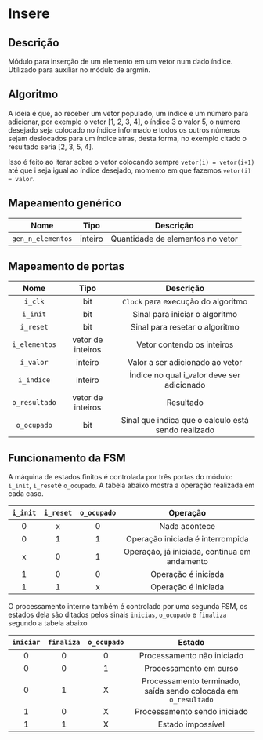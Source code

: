 # Insere

## Descrição

Módulo para inserção de um elemento em um vetor num dado índice. Utilizado para auxiliar no módulo de argmin.

## Algoritmo

A ideia é que, ao receber um vetor populado, um índice e um número para adicionar, por exemplo o vetor [1, 2, 3, 4], o índice 3 o valor 5, o número desejado seja colocado no índice informado e todos os outros números sejam deslocados para um índice atras, desta forma, no exemplo citado o resultado seria [2, 3, 5, 4].

Isso é feito ao iterar sobre o vetor colocando sempre `vetor(i) = vetor(i+1)` até que i seja igual ao índice desejado, momento em que fazemos `vetor(i) = valor`.

## Mapeamento genérico

|        **Nome**       | **Tipo** |                          **Descrição**                          |
|:---------------------:|:--------:|:---------------------------------------------------------------:|
|   `gen_n_elementos`   |  inteiro |    Quantidade de elementos no vetor|

## Mapeamento de portas

|    **Nome**   |      **Tipo**      |                    **Descrição**                    |
|:-------------:|:------------------:|:---------------------------------------------------:|
|    `i_clk`    |         bit        |         `Clock` para execução do algoritmo          |
|    `i_init`   |         bit        |            Sinal para iniciar o algoritmo           |
|   `i_reset`   |         bit        |            Sinal para resetar o algoritmo           |
| `i_elementos` | vetor de inteiros  |             Vetor contendo os inteiros              |
|   `i_valor`   |       inteiro      |           Valor a ser adicionado ao vetor           |
|  `i_indice`   |       inteiro      |      Índice no qual i_valor deve ser adicionado     |
| `o_resultado` | vetor de inteiros  |                      Resultado                      |
|  `o_ocupado`  |         bit        | Sinal que indica que o calculo está sendo realizado |

## Funcionamento da FSM

A máquina de estados finitos é controlada por três portas do módulo: `i_init`, `i_reset`e `o_ocupado`. A tabela abaixo mostra a operação realizada em cada caso.

|   `i_init`   |   `i_reset`   |   `o_ocupado`   |                 **Operação**                 |
|:------------:|:-------------:|:---------------:|:--------------------------------------------:|
|       0      |       x       |        0        |                 Nada acontece                |
|       0      |       1       |        1        |       Operação iniciada é interrompida       |
|       x      |       0       |        1        | Operação, já iniciada, continua em andamento |
|       1      |       0       |        0        |              Operação é iniciada             |
|       1      |       1       |        x        |              Operação é iniciada             |

O processamento interno também é controlado por uma segunda FSM, os estados dela são ditados pelos sinais `inicias`, `o_ocupado` e `finaliza` segundo a tabela abaixo

| `iniciar` | `finaliza` | `o_ocupado` |                            **Estado**                          |
|:---------:|:----------:|:-----------:|:--------------------------------------------------------------:|
|     0     |     0      |      0      |                   Processamento não iniciado                   |
|     0     |     0      |      1      |                     Processamento em curso                     |
|     0     |     1      |      X      | Processamento terminado, saída sendo colocada em `o_resultado` |
|     1     |     0      |      X      |                  Processamento sendo iniciado                  |
|     1     |     1      |      X      |                        Estado impossível                       |
